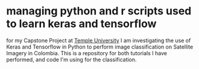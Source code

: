 # managing python and r scripts used to learn keras and tensorflow  
for my Capstone Project at [Temple University](https://bulletin.temple.edu/graduate/scd/cla/geographic-information-systems-psm/)
I am investigating the use of Keras and Tensorflow in Python to perform image
classification on Satellite Imagery in Colombia. This is a repository for both
tutorials I have performed, and code I'm using for the classification.
